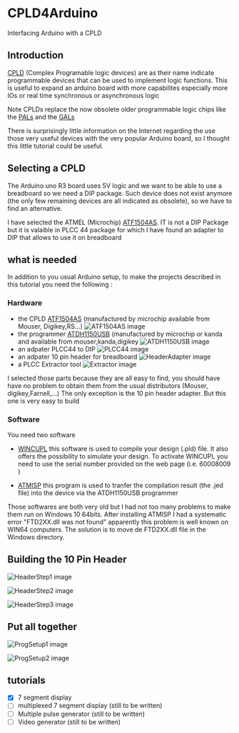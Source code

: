 # CPLD4Arduino
Interfacing Arduino with a CPLD
## Introduction

[CPLD](https://en.wikipedia.org/wiki/Complex_programmable_logic_device) (Complex Programable logic devices) are as their name indicate programmable devices that can be used to implement logic functions. This is useful to expand an arduino board with more capabilites especially more IOs or real time synchronous or asynchronous logic

Note CPLDs replace the now obsolete older programmable logic chips like the [PALs](https://en.wikipedia.org/wiki/Programmable_Array_Logic) and the [GALs](https://en.wikipedia.org/wiki/Generic_array_logic)

There is surprisingly little information on the Internet regarding the use those very useful devices with the very popular Arduino board, so I thought this little tutorial could be useful.

## Selecting a CPLD

The Arduino uno R3 board uses 5V logic and we want to be able to use a breadboard so we need a DIP package. Such device does not exist anymore (the only few remaining devices are all indicated as obsolete), so we have to find an alternative. 

I have selected the ATMEL (Microchip) [ATF1504AS](https://www.microchip.com/wwwproducts/en/ATf1504as). IT is not a DIP Package but it is valaible in PLCC 44 package for which I have found an adapter to DIP that allows to use it on breadboard


## what is needed

In addition to you usual Arduino setup, to make the projects described in this tutorial you need the following :

### Hardware
* the CPLD [ATF1504AS](https://www.microchip.com/wwwproducts/en/ATf1504as) (manufactured by microchip available from Mouser, Digikey,RS...)
![ATF1504AS image](/images/ATF1504AS.jpg)
* the programmer [ATDH1150USB](http://www.microchip.com/DevelopmentTools/ProductDetails.aspx?PartNO=ATDH1150USB ) (manufactured by microchip or kanda and available from mouser,kanda,digikey
![ATDH1150USB image](/images/ATDH1150USB.jpg)
* an adpater PLCC44 to DIP
![PLCC44 image](/images/PLCC.jpg)
* an adpater 10 pin header for breadboard
![HeaderAdapter image](/images/HeaderAdapter.jpg)
* a PLCC Extractor tool
![Extractor image](/images/Extractor.jpg)

I selected those parts because they are all easy to find, you should have have no problem to obtain them from the usual distributors (Mouser, digikey,Farnell,...)
The only exception is the 10 pin header adapter. But this one is very easy to build


### Software
You need two software
* [WINCUPL](https://www.microchip.com/design-centers/programmable-logic/spld-cpld/tools/software/wincupl) this software is used to compile your design (.pld) file. It also offers the possibility to simulate your design.
To activate WINCUPL you need to use the serial number provided on the web page (i.e. 60008009 )

* [ATMISP](http://www.microchip.com/design-centers/programmable-logic/spld-cpld/tools/software/atmisp) this program is used to tranfer the compilation result (the .jed file) into the device via the ATDH1150USB programmer

Those softwares are both very old but I had not too many problems to make them run on Windows 10 64bits. After installing ATMISP I had a systematic error "FTD2XX.dll was not found" apparently this problem is well known on WIN64 computers. The solution is to move de FTD2XX.dll file in the Windows directory. 

## Building the 10 Pin Header

![HeaderStep1 image](/images/HeaderStep1.jpg)

![HeaderStep2 image](/images/HeaderStep2.jpg)

![HeaderStep3 image](/images/HeaderStep3.jpg)

## Put all together

![ProgSetup1 image](/images/ProgSetup1.jpg)

![ProgSetup2 image](/images/ProgSetup2.jpg)


## tutorials
- [x] 7 segment display
- [ ] multiplexed 7 segment display (still to be written)
- [ ] Multiple pulse generator (still to be written)
- [ ] Video generator (still to be written)
